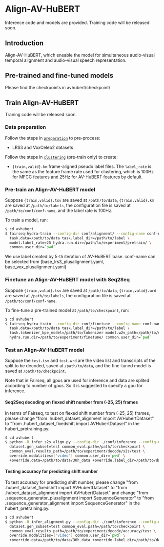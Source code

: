 # Align-AV-HuBERT
Inference code and models are provided. Training code will be released soon.

## Introduction
Align-AV-HuBERT, which eneable the model for simultaneous audio-visual temporal alignment and audio-visual speech representation.


## Pre-trained and fine-tuned models

Please find the checkpoints in avhubert/checkpoint/


## Train Align-AV-HuBERT

Traning code will be released soon.
### Data preparation

Follow the steps in [`preparation`](https://github.com/facebookresearch/av_hubert/avhubert/preparation/) to pre-process:
- LRS3 and VoxCeleb2 datasets

Follow the steps in [`clustering`](https://github.com/facebookresearch/av_hubert/avhubert/clustering/) (pre-train only) to create:
- `{train,valid}.km` frame-aligned pseudo label files.
The `label_rate` is the same as the feature frame rate used for clustering,
which is 100Hz for MFCC features and 25Hz for AV-HuBERT features by default.

### Pre-train an Align-AV-HuBERT model

Suppose `{train,valid}.tsv` are saved at `/path/to/data`, `{train,valid}.km`
are saved at `/path/to/labels`, the configuration file is saved at `/path/to/conf/conf-name`, and the label rate is 100Hz.

To train a model, run:
```sh
$ cd avhubert
$ fairseq-hydra-train --config-dir conf/alignment/ --config-name conf-name \
  task.data=/path/to/data task.label_dir=/path/to/label \
  model.label_rate=25 hydra.run.dir=/path/to/experiment/pretrain/ \
  common.user_dir=`pwd`
```
We use label created by 5-th iteration of AV-HuBERT base.
conf-name can be selected from {base_lrs3_plusalignment.yaml, base_vox_plusalignment.yaml}

### Finetune an Align-AV-HuBERT model with Seq2Seq
Suppose `{train,valid}.tsv` are saved at `/path/to/data`, `{train,valid}.wrd`
are saved at `/path/to/labels`, the configuration file is saved at `/path/to/conf/conf-name`.

To fine-tune a pre-trained model at `/path/to/checkpoint`, run:
```sh
$ cd avhubert
$ fairseq-hydra-train --config-dir conf/finetune --config-name conf-name \      
  task.data=/path/to/data task.label_dir=/path/to/label \
  task.tokenizer_bpe_model=/path/to/tokenizer model.w2v_path=/path/to/checkpoint \
  hydra.run.dir=/path/to/experiment/finetune/ common.user_dir=`pwd`
```

### Test an Align-AV-HuBERT model
Suppose the `test.tsv` and `test.wrd` are the video list and transcripts of
the split to be decoded, saved at `/path/to/data`, and the fine-tuned model is
saved at `/path/to/checkpoint`.

Note that in Fairseq, all gpus are used for inference and data are splited according to number of gpus. So it is suggested to specify a gpu for inference.

#### Seq2Seq decoding on fiexed shift number from (-25, 25) frames

In terms of Fairseq, to test on fiexed shift number from (-25, 25) frames, please change "from .hubert_dataset_alignment import AVHubertDataset" to "from .hubert_dataset_fixedshift import AVHubertDataset" in the hubert_pretraining.py.


```sh
$ cd avhubert
$ python -B infer_s2s_align.py --config-dir ./conf/inference --config-name s2s_decode.yaml \
  dataset.gen_subset=test common_eval.path=/path/to/checkpoint \
  common_eval.results_path=/path/to/experiment/decode/s2s/test \
  override.modalities=['video'] common.user_dir=`pwd` \
  +override.data=/path/to/data/30h_data +override.label_dir=/path/to/data/30h_data
```

#### Testing accuracy for predicting shift number

To test accuracy for predicting shift number, please change "from .hubert_dataset_fixedshift import AVHubertDataset" to "from .hubert_dataset_alignment import AVHubertDataset" and change "from .sequence_generator_plusalignment import SequenceGenerator" to "from .sequence_generator_alignment import SequenceGenerator" in the hubert_pretraining.py.

```sh
$ cd avhubert
$ python -B infer_alignment.py --config-dir ./conf/inference --config-name infer_alignment.yaml \
  dataset.gen_subset=test common_eval.path=/path/to/checkpoint \
  common_eval.results_path=/path/to/experiment/decode/accuracy/test \
  override.modalities=['video'] common.user_dir=`pwd` \
  +override.data=/path/to/data/30h_data +override.label_dir=/path/to/data/30h_data
```


